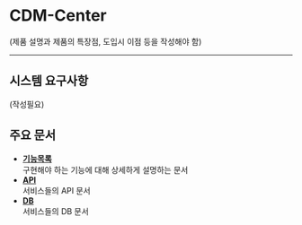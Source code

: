 # CDM-Center
(제품 설명과 제품의 특장점, 도입시 이점 등을 작성해야 함)

---

## 시스템 요구사항
(작성필요)

## 주요 문서
- [**기능목록**](functions.md)  
  구현해야 하는 기능에 대해 상세하게 설명하는 문서
- [**API**](api/openapi.yaml)  
  서비스들의 API 문서
- [**DB**](database/database.md)  
  서비스들의 DB 문서
